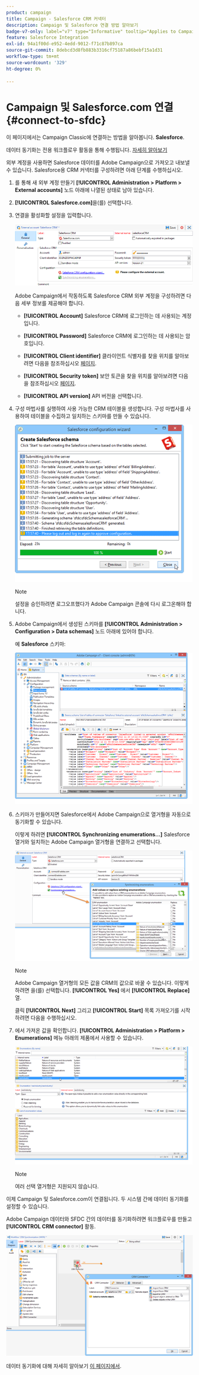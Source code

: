 ```yaml
---
product: campaign
title: Campaign - Salesforce CRM 커넥터
description: Campaign 및 Salesforce 연결 방법 알아보기
badge-v7-only: label="v7" type="Informative" tooltip="Applies to Campaign Classic v7 only"
feature: Salesforce Integration
exl-id: 94a1f00d-e952-4edd-9012-f71c87b897ca
source-git-commit: 8debcd3d8fb883b3316cf75187a86bebf15a1d31
workflow-type: tm+mt
source-wordcount: '329'
ht-degree: 0%

---
```


# Campaign 및 Salesforce.com 연결{#connect-to-sfdc}



이 페이지에서는 Campaign Classic에 연결하는 방법을 알아봅니다. **Salesforce**.

데이터 동기화는 전용 워크플로우 활동을 통해 수행됩니다. [자세히 알아보기](../../platform/using/crm-data-sync.md)


외부 계정을 사용하면 Salesforce 데이터를 Adobe Campaign으로 가져오고 내보낼 수 있습니다.
Salesforce용 CRM 커넥터를 구성하려면 아래 단계를 수행하십시오.

1. 를 통해 새 외부 계정 만들기 **[!UICONTROL Administration > Platform > External accounts]** 노드 아래에 나열된 상태로 남아 있습니다.
1. **[!UICONTROL Salesforce.com]**&#x200B;을(를) 선택합니다.
1. 연결을 활성화할 설정을 입력합니다.

   ![](assets/ext_account_17.png)

   Adobe Campaign에서 작동하도록 Salesforce CRM 외부 계정을 구성하려면 다음 세부 정보를 제공해야 합니다.

   * **[!UICONTROL Account]**
Salesforce CRM에 로그인하는 데 사용되는 계정입니다.

   * **[!UICONTROL Password]**
Salesforce CRM에 로그인하는 데 사용되는 암호입니다.

   * **[!UICONTROL Client identifier]**
클라이언트 식별자를 찾을 위치를 알아보려면 다음을 참조하십시오 [페이지](https://help.salesforce.com/articleView?id=000205876&amp;type=1).

   * **[!UICONTROL Security token]**
보안 토큰을 찾을 위치를 알아보려면 다음을 참조하십시오 [페이지](https://help.salesforce.com/articleView?id=000205876&amp;type=1).

   * **[!UICONTROL API version]**
API 버전을 선택합니다.
1. 구성 마법사를 실행하여 사용 가능한 CRM 테이블을 생성합니다. 구성 마법사를 사용하여 테이블을 수집하고 일치하는 스키마를 만들 수 있습니다.

   ![](assets/crm_connectors_sfdc_launch.png)

   >[!NOTE]
   >
   >설정을 승인하려면 로그오프했다가 Adobe Campaign 콘솔에 다시 로그온해야 합니다.

1. Adobe Campaign에서 생성된 스키마를 **[!UICONTROL Administration > Configuration > Data schemas]** 노드 아래에 있어야 합니다.

   예 **Salesforce** 스키마:

   ![](assets/crm_connectors_sfdc_table.png)

1. 스키마가 만들어지면 Salesforce에서 Adobe Campaign으로 열거형을 자동으로 동기화할 수 있습니다.

   이렇게 하려면 **[!UICONTROL Synchronizing enumerations...]** Salesforce 열거와 일치하는 Adobe Campaign 열거형을 연결하고 선택합니다.



   ![](assets/crm_connectors_sfdc_enum.png)

   >[!NOTE]
   >
   >Adobe Campaign 열거형의 모든 값을 CRM의 값으로 바꿀 수 있습니다. 이렇게 하려면 을(를) 선택합니다. **[!UICONTROL Yes]** 에서 **[!UICONTROL Replace]** 열.


   클릭 **[!UICONTROL Next]** 그리고 **[!UICONTROL Start]** 목록 가져오기를 시작하려면 다음을 수행하십시오.

1. 에서 가져온 값을 확인합니다. **[!UICONTROL Administration > Platform > Enumerations]** 메뉴 아래의 제품에서 사용할 수 있습니다.

   ![](assets/crm_connectors_sfdc_exe.png)

   >[!NOTE]
   >
   > 여러 선택 열거형은 지원되지 않습니다.

이제 Campaign 및 Salesforce.com이 연결됩니다. 두 시스템 간에 데이터 동기화를 설정할 수 있습니다.

Adobe Campaign 데이터와 SFDC 간의 데이터를 동기화하려면 워크플로우를 만들고 **[!UICONTROL CRM connector]** 활동.

![](assets/crm_connectors_sfdc_wf.png)

데이터 동기화에 대해 자세히 알아보기 [이 페이지에서](../../platform/using/crm-data-sync.md).
